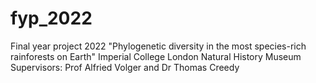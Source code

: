 # fyp_2022
Final year project 2022
"Phylogenetic diversity in the most species-rich rainforests on Earth"
Imperial College London
Natural History Museum
Supervisors: Prof Alfried Volger and Dr Thomas Creedy

